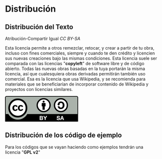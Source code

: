 # Distribución 
## Distribución del Texto
Atribución-Compartir Igual *CC BY-SA*
 
Esta licencia permite a otros remezclar, retocar, y crear a partir de tu obra, incluso con fines comerciales, siempre y cuando te den crédito y licencien sus nuevas creaciones bajo las mismas condiciones. Esta licencia suele ser comparada con las licencias "**copyleft**" de software libre y de código abierto. Todas las nuevas obras basadas en la tuya portarán la misma licencia, así que cualesquiera obras derivadas permitirán también uso comercial. Esa es la licencia que usa Wikipedia, y se recomienda para materiales que se beneficiarían de incorporar contenido de Wikipedia y proyectos con licencias similares. 

![Creative Common](Imagenes/by-sa.svg)


## Distribución de los código de ejemplo
Para los códigos que se vayan haciendo como ejemplos tendrán una licencia "**GPL v2**"